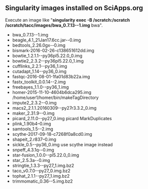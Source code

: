 Singularity images installed on SciApps.org
-------
Execute an image like "**singularity exec -B /scratch:/scratch /scratch/tacc/images/bwa_0.7.13--1.img** bwa".
* bwa_0.7.13--1.img
* beagle_4.1_21Jan17.6cc.jar--0.img                          
* bedtools_2.26.0gx--0.img                                  
* bismark-2016-02-26-c138651612dd.img
* bowtie_1.2.1.1--py36pl5.22.0_0.img
* bowtie2_2.3.2--py36pl5.22.0_1.img                          
* cufflinks_2.2.1--py36_1.img                          
* cutadapt_1.14--py36_0.img                                  
* fastqc-2016-08-01-1fa01d83b22a.img
* fastx_toolkit_0.0.14--2.img
* freebayes_1.1.0--py36_1.img                                
* homer-2015-11-10-4604b6dca295.img /home/user1/homer/bin/makeTagDirectory                               
* impute2_2.3.2--0.img                                  
* macs2_2.1.1.20160309--py27r3.3.2_0.img                    
* maker_2.31.9--0.img            
* picard_2.11.0--py27_0.img picard MarkDuplicates
* plink_1.90b4–0.img
* samtools_1.5--2.img
* scythe-2017-09-18-c7268f0a8cd0.img
* shapeit_2.r837–0.img
* sickle_0.5--py36_0.img use scythe image instead
* snpeff_4.3.1q--0.img                                       
* star-fusion_1.0.0--pl5.22.0_0.img                         
* star_2.5.3a--0.img                        
* stringtie_1.3.3--py27_1.img.bz2                               
* taco_v0.7.0--py27_0.img.bz2                                    
* tophat_2.1.1--py27_1.img.bz2                                  
* trimmomatic_0.36--5.img.bz2

